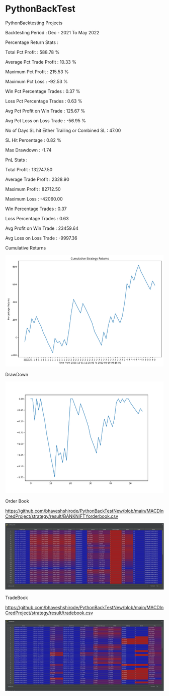 # PythonBackTest
 PythonBacktesting Projects

Backtesting Period : Dec - 2021 To May 2022

Percentage Return Stats :

Total Pct Profit : 588.78 %

Average Pct Trade Profit : 10.33 % 

Maximum Pct Profit : 215.53 % 

Maximum Pct Loss : -92.53 % 

Win Pct Percentage Trades :  0.37 %

Loss Pct Percentage Trades :  0.63 %

Avg Pct Profit on Win Trade : 125.67 %

Avg Pct Loss on Loss Trade : -56.95 %

No of Days SL hit Either Trailing or Combined SL : 47.00

SL Hit Percentage :  0.82 %

Max Drawdown : -1.74

PnL Stats :

Total Profit :    132747.50

Average Trade Profit :      2328.90

Maximum Profit :     82712.50

Maximum Loss :    -42060.00

Win Percentage Trades :         0.37

Loss Percentage Trades :         0.63

Avg Profit on Win Trade :     23459.64

Avg Loss on Loss Trade :     -9997.36

Cumulative Returns

![Alt text](/MACDInCredProject/images/Strategy_Graph_Dec_2021_may_2022.png?raw=true "Optional Title")

DrawDown

![Alt text](/MACDInCredProject/images/DrawDown_Graph.png?raw=true "Optional Title")

Order Book 

https://github.com/bhaveshshirode/PythonBackTestNew/blob/main/MACDInCredProject/strategy/result/BANKNIFTYorderbook.csv

![Alt text](/MACDInCredProject/images/OrderBook.PNG?raw=true "Optional Title")

TradeBook 

https://github.com/bhaveshshirode/PythonBackTestNew/blob/main/MACDInCredProject/strategy/result/tradebook.csv

![Alt text](/MACDInCredProject/images/Tradebook.PNG?raw=true "Optional Title")




